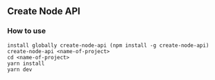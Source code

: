 ## Create Node API

### How to use

```
install globally create-node-api (npm install -g create-node-api)
create-node-api <name-of-project>
cd <name-of-project>
yarn install
yarn dev
```